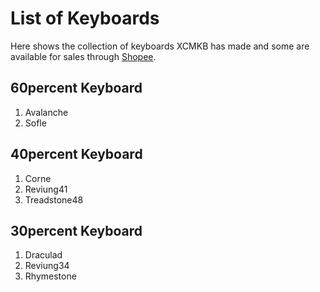 # List of Keyboards 

Here shows the collection of keyboards XCMKB has made and some are available for sales through [Shopee](https://shopee.com.my/xchclow3).

## 60percent Keyboard
1. Avalanche 
2. Sofle


## 40percent Keyboard
1. Corne
2. Reviung41 
3. Treadstone48

## 30percent Keyboard
1. Draculad
2. Reviung34
3. Rhymestone
